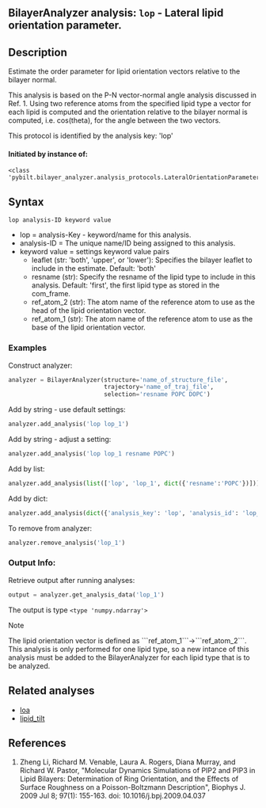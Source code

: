 ## BilayerAnalyzer analysis: ```lop``` - Lateral lipid orientation parameter.
 
## Description
 
Estimate the order parameter for lipid orientation vectors relative to the bilayer normal.

This analysis is based on the P-N vector-normal angle analysis discussed
in Ref. 1. Using two reference atoms from the specified lipid type a vector
for each lipid is computed and the orientation relative to the bilayer
normal is computed, i.e. cos(theta), for the angle between the two vectors.

This protocol is identified by the analysis key: 'lop'


#### Initiated by instance of:
 
    <class 'pybilt.bilayer_analyzer.analysis_protocols.LateralOrientationParameterProtocol'>

## Syntax

```
lop analysis-ID keyword value
```
* lop = analysis-Key - keyword/name for this analysis.
* analysis-ID = The unique name/ID being assigned to this analysis.
* keyword value = settings keyword value pairs 
    * leaflet (str: 'both', 'upper', or 'lower'): Specifies the bilayer leaflet to include in the estimate. Default: 'both'
    * resname (str): Specify the resname of the lipid type to include in this analysis. Default: 'first', the first lipid type as stored in the com_frame.
    * ref_atom_2 (str): The atom name of the reference atom to use as the head of the lipid orientation vector.
    * ref_atom_1 (str): The atom name of the reference atom to use as the base of the lipid orientation vector.

### Examples
Construct analyzer:
```python
analyzer = BilayerAnalyzer(structure='name_of_structure_file',
                           trajectory='name_of_traj_file',
                           selection='resname POPC DOPC')
```
 
Add by string - use default settings:
```python
analyzer.add_analysis('lop lop_1') 
```
 
Add by string - adjust a setting: 
```python
analyzer.add_analysis('lop lop_1 resname POPC')
```
 
Add by list:
```python
analyzer.add_analysis(list(['lop', 'lop_1', dict({'resname':'POPC'})]))
```
 
Add by dict: 
```python
analyzer.add_analysis(dict({'analysis_key': 'lop', 'analysis_id': 'lop_1','analysis_settings':dict({'resname':'POPC'})}))
```
 
To remove from analyzer: 
```python
analyzer.remove_analysis('lop_1')
```
 
### Output Info:
Retrieve output after running analyses:
```python
output = analyzer.get_analysis_data('lop_1')
```
 
The output is type ```<type 'numpy.ndarray'>```
 
<div class="admonition note"> 
<p class="admonition-title">Note</p> 
<p> The lipid orientation vector is defined as ```ref_atom_1```->```ref_atom_2```. This analysis is only performed for one lipid type, so a new intance of this analysis must be added to the BilayerAnalyzer for each lipid type that is to be analyzed.   </p> 
</div> 
 
## Related analyses
* [loa](loa.html)
* [lipid_tilt](lipid_tilt.html)

## References

1. Zheng Li, Richard M. Venable, Laura A. Rogers, Diana Murray,
and Richard W. Pastor, "Molecular Dynamics Simulations of PIP2 and
PIP3 in Lipid Bilayers: Determination of Ring Orientation, and the
Effects of Surface Roughness on a Poisson-Boltzmann Description",
Biophys J. 2009 Jul 8; 97(1): 155-163.
doi: 10.1016/j.bpj.2009.04.037
